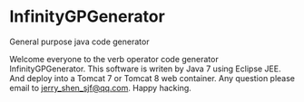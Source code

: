 # InfinityGPGenerator
General purpose java code generator

Welcome everyone to the verb operator code generator InfinityGPGenerator.
This software is writen by Java 7 using Eclipse JEE. And deploy into a Tomcat 7 or Tomcat 8 web container.
Any question please email to jerry_shen_sjf@qq.com.
Happy hacking.


